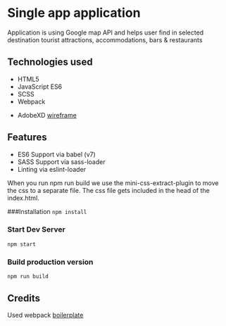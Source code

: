 # Single app application
Application is using Google map API and helps user find in selected destination tourist attractions, accommodations, bars & restaurants

## Technologies used
* HTML5
* JavaScript ES6
* SCSS
* Webpack
+ AdobeXD [wireframe](https://xd.adobe.com/view/cff591a8-68c9-4de2-64fb-f9895b978a5c-b9c4/)


## Features
* ES6 Support via babel (v7)
* SASS Support via sass-loader
* Linting via eslint-loader

When you run npm run build we use the mini-css-extract-plugin to move the css to a separate file. The css file gets included in the head of the index.html.

###Installation
`npm install`

### Start Dev Server
`npm start`

### Build production version
`npm run build`

## Credits
Used webpack [boilerplate](https://github.com/wbkd/webpack-starter)
